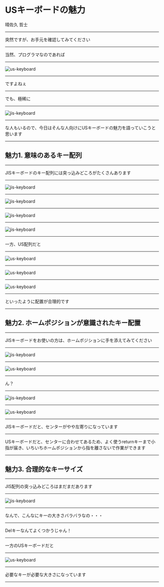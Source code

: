 # USキーボードの魅力

晴佐久 哲士

---

突然ですが、お手元を確認してみてください

---

当然、プログラマなのであれば

---

![us-keyboard](./image/us.png)

---

ですよねぇ

---

でも、極稀に

---

![jis-keyboard](./image/jis.png)

---

な人もいるので、今日はそんな人向けにUSキーボードの魅力を語っていこうと思います

---

## 魅力1. 意味のあるキー配列

---

JISキーボードのキー配列には突っ込みどころがたくさんあります

---

![jis-keyboard](./image/jis-1.png)

---

![jis-keyboard](./image/jis-2.png)

---

![jis-keyboard](./image/jis-3.png)

---

![jis-keyboard](./image/jis-4.png)

---

一方、US配列だと

---

![us-keyboard](./image/us-1.png)

---

![us-keyboard](./image/us-2.png)

---

![us-keyboard](./image/us-3.png)

---

といったように配置が合理的です

---

## 魅力2. ホームポジションが意識されたキー配置

---

JISキーボードをお使いの方は、ホームポジションに手を添えてみてください

---

![jis-keyboard](./image/jis-5.png)

---

![us-keyboard](./image/us-4.png)

---

ん？

---

![jis-keyboard](./image/jis-5.png)

---

![us-keyboard](./image/us-4.png)

---

JISキーボードだと、センターがやや左寄りになっています

---

USキーボードだと、センターに合わせてあるため、よく使うreturnキーまで小指が届き、いちいちホームポジションから指を離さないで作業ができます

---

## 魅力3. 合理的なキーサイズ

---

JIS配列の突っ込みどころはまだまだあります

---

![jis-keyboard](./image/jis-6.png)

---

なんで、こんなにキーの大きさバラバラなの・・・

---

Delキーなんてよくつかうじゃん！

---

一方のUSキーボードだと

---

![us-keyboard](./image/us-5.png)

---

必要なキーが必要な大きさになっています

---

